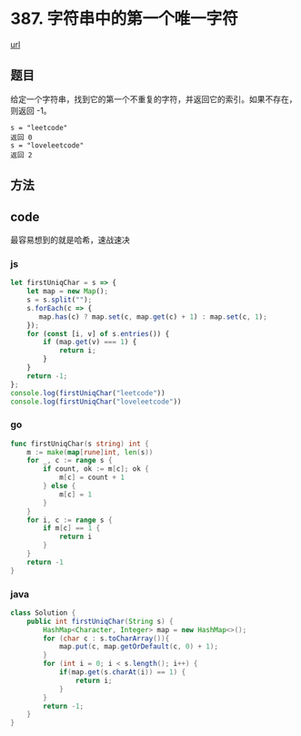 # 387. 字符串中的第一个唯一字符


[url](https://leetcode-cn.com/problems/first-unique-character-in-a-string/)


## 题目

给定一个字符串，找到它的第一个不重复的字符，并返回它的索引。如果不存在，则返回 -1。




```
s = "leetcode"
返回 0
s = "loveleetcode"
返回 2
```


## 方法

## code
最容易想到的就是哈希，速战速决

### js

```js
let firstUniqChar = s => {
    let map = new Map();
    s = s.split("");
    s.forEach(c => {
       map.has(c) ? map.set(c, map.get(c) + 1) : map.set(c, 1);
    });
    for (const [i, v] of s.entries()) {
        if (map.get(v) === 1) {
            return i;
        }
    }
    return -1;
};
console.log(firstUniqChar("leetcode"))
console.log(firstUniqChar("loveleetcode"))
```

### go

```go
func firstUniqChar(s string) int {
	m := make(map[rune]int, len(s))
	for _, c := range s {
		if count, ok := m[c]; ok {
			m[c] = count + 1
		} else {
			m[c] = 1
		}
	}
	for i, c := range s {
		if m[c] == 1 {
			return i
		}
	}
	return -1
}
```

### java

```java
class Solution {
    public int firstUniqChar(String s) {
        HashMap<Character, Integer> map = new HashMap<>();
        for (char c : s.toCharArray()){
            map.put(c, map.getOrDefault(c, 0) + 1);
        }
        for (int i = 0; i < s.length(); i++) {
            if(map.get(s.charAt(i)) == 1) {
                return i;
            }
        }
        return -1;
    }
}
```

